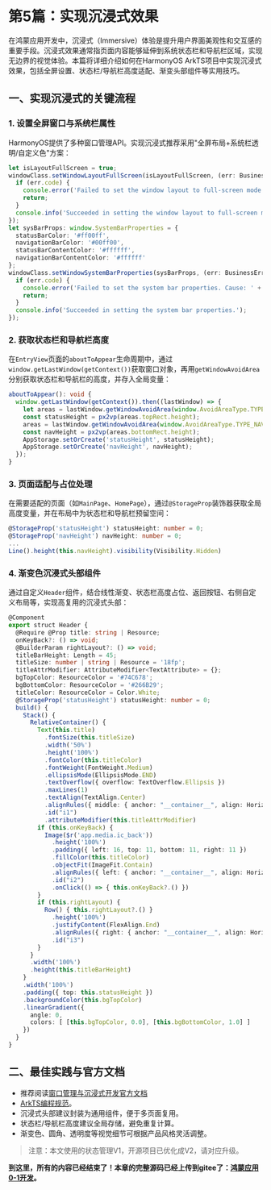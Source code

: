 # 第5篇：实现沉浸式效果

在鸿蒙应用开发中，沉浸式（Immersive）体验是提升用户界面美观性和交互感的重要手段。沉浸式效果通常指页面内容能够延伸到系统状态栏和导航栏区域，实现无边界的视觉体验。本篇将详细介绍如何在HarmonyOS ArkTS项目中实现沉浸式效果，包括全屏设置、状态栏/导航栏高度适配、渐变头部组件等实用技巧。

## 一、实现沉浸式的关键流程

### 1. 设置全屏窗口与系统栏属性

HarmonyOS提供了多种窗口管理API。实现沉浸式推荐采用"全屏布局+系统栏透明/自定义色"方案：

```ts
let isLayoutFullScreen = true;
windowClass.setWindowLayoutFullScreen(isLayoutFullScreen, (err: BusinessError) => {
  if (err.code) {
    console.error('Failed to set the window layout to full-screen mode. Cause:' + JSON.stringify(err));
    return;
  }
  console.info('Succeeded in setting the window layout to full-screen mode.');
});
let sysBarProps: window.SystemBarProperties = {
  statusBarColor: '#ff00ff',
  navigationBarColor: '#00ff00',
  statusBarContentColor: '#ffffff',
  navigationBarContentColor: '#ffffff'
};
windowClass.setWindowSystemBarProperties(sysBarProps, (err: BusinessError) => {
  if (err.code) {
    console.error('Failed to set the system bar properties. Cause: ' + JSON.stringify(err));
    return;
  }
  console.info('Succeeded in setting the system bar properties.');
});
```

### 2. 获取状态栏和导航栏高度

在`EntryView`页面的`aboutToAppear`生命周期中，通过`window.getLastWindow(getContext())`获取窗口对象，再用`getWindowAvoidArea`分别获取状态栏和导航栏的高度，并存入全局变量：

```ts
aboutToAppear(): void {
  window.getLastWindow(getContext()).then((lastWindow) => {
    let areas = lastWindow.getWindowAvoidArea(window.AvoidAreaType.TYPE_SYSTEM);
    const statusHeight = px2vp(areas.topRect.height);
    areas = lastWindow.getWindowAvoidArea(window.AvoidAreaType.TYPE_NAVIGATION_INDICATOR);
    const navHeight = px2vp(areas.bottomRect.height);
    AppStorage.setOrCreate('statusHeight', statusHeight);
    AppStorage.setOrCreate('navHeight', navHeight);
  });
}
```

### 3. 页面适配与占位处理

在需要适配的页面（如`MainPage`、`HomePage`），通过`@StorageProp`装饰器获取全局高度变量，并在布局中为状态栏和导航栏预留空间：

```ts
@StorageProp('statusHeight') statusHeight: number = 0;
@StorageProp('navHeight') navHeight: number = 0;
...
Line().height(this.navHeight).visibility(Visibility.Hidden)
```

### 4. 渐变色沉浸式头部组件

通过自定义`Header`组件，结合线性渐变、状态栏高度占位、返回按钮、右侧自定义布局等，实现高复用的沉浸式头部：

```ts
@Component
export struct Header {
  @Require @Prop title: string | Resource;
  onKeyBack?: () => void;
  @BuilderParam rightLayout?: () => void;
  titleBarHeight: Length = 45;
  titleSize: number | string | Resource = '18fp';
  titleAttrModifier: AttributeModifier<TextAttribute> = {};
  bgTopColor: ResourceColor = '#74C678';
  bgBottomColor: ResourceColor = '#266B29';
  titleColor: ResourceColor = Color.White;
  @StorageProp('statusHeight') statusHeight: number = 0;
  build() {
    Stack() {
      RelativeContainer() {
        Text(this.title)
          .fontSize(this.titleSize)
          .width('50%')
          .height('100%')
          .fontColor(this.titleColor)
          .fontWeight(FontWeight.Medium)
          .ellipsisMode(EllipsisMode.END)
          .textOverflow({ overflow: TextOverflow.Ellipsis })
          .maxLines(1)
          .textAlign(TextAlign.Center)
          .alignRules({ middle: { anchor: "__container__", align: HorizontalAlign.Center } })
          .id("i1")
          .attributeModifier(this.titleAttrModifier)
        if (this.onKeyBack) {
          Image($r('app.media.ic_back'))
            .height('100%')
            .padding({ left: 16, top: 11, bottom: 11, right: 11 })
            .fillColor(this.titleColor)
            .objectFit(ImageFit.Contain)
            .alignRules({ left: { anchor: "__container__", align: HorizontalAlign.Start } })
            .id("i2")
            .onClick(() => { this.onKeyBack?.() })
        }
        if (this.rightLayout) {
          Row() { this.rightLayout?.() }
            .height('100%')
            .justifyContent(FlexAlign.End)
            .alignRules({ right: { anchor: "__container__", align: HorizontalAlign.End } })
            .id("i3")
        }
      }
      .width('100%')
      .height(this.titleBarHeight)
    }
    .width('100%')
    .padding({ top: this.statusHeight })
    .backgroundColor(this.bgTopColor)
    .linearGradient({
      angle: 0,
      colors: [ [this.bgTopColor, 0.0], [this.bgBottomColor, 1.0] ]
    })
  }
}
```

## 二、最佳实践与官方文档

- 推荐阅读[窗口管理与沉浸式开发官方文档](https://developer.huawei.com/consumer/cn/doc/harmonyos-guides-V5/arkts-develop-apply-immersive-effects-V5)
- [ArkTS编程规范](https://developer.huawei.com/consumer/cn/doc/harmonyos-guides-V5/arkts-coding-style-guide-V5)。
- 沉浸式头部建议封装为通用组件，便于多页面复用。
- 状态栏/导航栏高度建议全局存储，避免重复计算。
- 渐变色、圆角、透明度等视觉细节可根据产品风格灵活调整。

> 注意：本文使用的状态管理V1，开源项目已优化成V2，请对应升级。

**到这里，所有的内容已经结束了！本章的完整源码已经上传到gitee了：[鸿蒙应用0-1开发](https://gitee.com/qincji/ZeroOneApp)。**